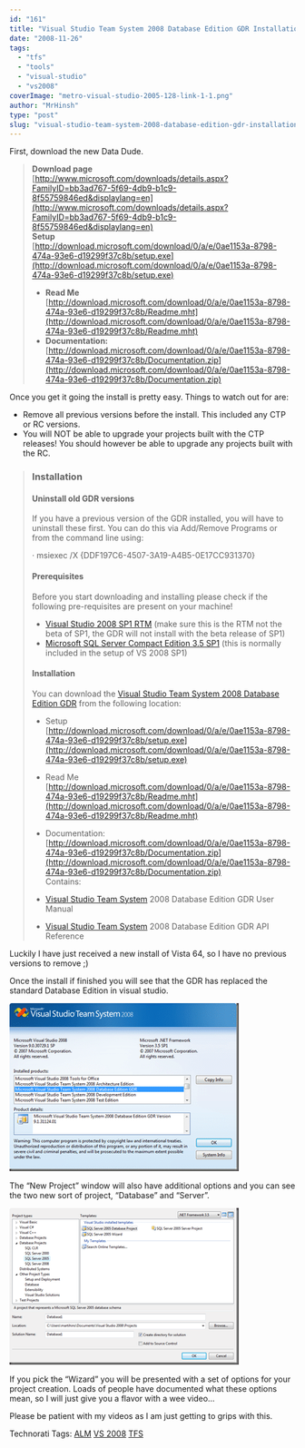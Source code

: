 ```yaml
---
id: "161"
title: "Visual Studio Team System 2008 Database Edition GDR Installation"
date: "2008-11-26"
tags: 
  - "tfs"
  - "tools"
  - "visual-studio"
  - "vs2008"
coverImage: "metro-visual-studio-2005-128-link-1-1.png"
author: "MrHinsh"
type: "post"
slug: "visual-studio-team-system-2008-database-edition-gdr-installation"
---
```


First, download the new Data Dude.

> **Download page**  
> [http://www.microsoft.com/downloads/details.aspx?FamilyID=bb3ad767-5f69-4db9-b1c9-8f55759846ed&displaylang=en](http://www.microsoft.com/downloads/details.aspx?FamilyID=bb3ad767-5f69-4db9-b1c9-8f55759846ed&displaylang=en)  
> **Setup**  
> [http://download.microsoft.com/download/0/a/e/0ae1153a-8798-474a-93e6-d19299f37c8b/setup.exe](http://download.microsoft.com/download/0/a/e/0ae1153a-8798-474a-93e6-d19299f37c8b/setup.exe)
> 
> - **Read Me**  
>     [http://download.microsoft.com/download/0/a/e/0ae1153a-8798-474a-93e6-d19299f37c8b/Readme.mht](http://download.microsoft.com/download/0/a/e/0ae1153a-8798-474a-93e6-d19299f37c8b/Readme.mht)
> - **Documentation:**  
>     [http://download.microsoft.com/download/0/a/e/0ae1153a-8798-474a-93e6-d19299f37c8b/Documentation.zip](http://download.microsoft.com/download/0/a/e/0ae1153a-8798-474a-93e6-d19299f37c8b/Documentation.zip)

Once you get it going the install is pretty easy. Things to watch out for are:

- Remove all previous versions before the install. This included any CTP or RC versions.
- You will NOT be able to upgrade your projects built with the CTP releases! You should however be able to upgrade any projects built with the RC.

> ### Installation
> 
> #### Uninstall old GDR versions
> 
> If you have a previous version of the GDR installed, you will have to uninstall these first. You can do this via Add/Remove Programs or from the command line using:
> 
> · msiexec /X {DDF197C6-4507-3A19-A4B5-0E17CC931370}
> 
> #### Prerequisites
> 
> Before you start downloading and installing please check if the following pre-requisites are present on your machine!
> 
> - [Visual Studio 2008 SP1 RTM](http://www.microsoft.com/downloads/details.aspx?FamilyId=FBEE1648-7106-44A7-9649-6D9F6D58056E&displaylang=en) (make sure this is the RTM not the beta of SP1, the GDR will not install with the beta release of SP1)
> - [Microsoft SQL Server Compact Edition 3.5 SP1](http://www.microsoft.com/downloads/details.aspx?FamilyID=dc614aee-7e1c-4881-9c32-3a6ce53384d9&displaylang=en) (this is normally included in the setup of VS 2008 SP1)
> 
> #### Installation
> 
> You can download the [Visual Studio Team System 2008 Database Edition GDR](http://www.microsoft.com/downloads/details.aspx?FamilyID=bb3ad767-5f69-4db9-b1c9-8f55759846ed&displaylang=en) from the following location:
> 
> - Setup  
>     [http://download.microsoft.com/download/0/a/e/0ae1153a-8798-474a-93e6-d19299f37c8b/setup.exe](http://download.microsoft.com/download/0/a/e/0ae1153a-8798-474a-93e6-d19299f37c8b/setup.exe)
> - Read Me  
>     [http://download.microsoft.com/download/0/a/e/0ae1153a-8798-474a-93e6-d19299f37c8b/Readme.mht](http://download.microsoft.com/download/0/a/e/0ae1153a-8798-474a-93e6-d19299f37c8b/Readme.mht)
> - Documentation:  
>     [http://download.microsoft.com/download/0/a/e/0ae1153a-8798-474a-93e6-d19299f37c8b/Documentation.zip](http://download.microsoft.com/download/0/a/e/0ae1153a-8798-474a-93e6-d19299f37c8b/Documentation.zip)  
>     Contains:
> 
> - [Visual Studio Team System](http://msdn2.microsoft.com/en-us/teamsystem/default.aspx "Visual Studio Team System") 2008 Database Edition GDR User Manual
> - [Visual Studio Team System](http://msdn2.microsoft.com/en-us/teamsystem/default.aspx "Visual Studio Team System") 2008 Database Edition GDR API Reference

Luckily I have just received a new install of Vista 64, so I have no previous versions to remove ;)

Once the install if finished you will see that the GDR has replaced the standard Database Edition in visual studio.

[![About Visual Studio](images/VisualStudioTeamSystem2008DatabaseEditio_967A-image_thumb-3-3.png)](http://blog.hinshelwood.com/files/2011/05/GWB-WindowsLiveWriter-VisualStudioTeamSystem2008DatabaseEditio_967A-image_2.png) 

The “New Project” window will also have additional options and you can see the two new sort of project, “Database” and “Server”.

[![image](images/VisualStudioTeamSystem2008DatabaseEditio_967A-image_thumb_1-2-2.png)](http://blog.hinshelwood.com/files/2011/05/GWB-WindowsLiveWriter-VisualStudioTeamSystem2008DatabaseEditio_967A-image_4.png)

If you pick the “Wizard” you will be presented with a set of options for your project creation. Loads of people have documented what these options mean, so I will just give you a flavor with a wee video…

Please be patient with my videos as I am just getting to grips with this.

Technorati Tags: [ALM](http://technorati.com/tags/ALM) [VS 2008](http://technorati.com/tags/VS+2008) [TFS](http://technorati.com/tags/TFS)




